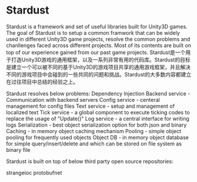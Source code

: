 # Stardust
Stardust is a framework and set of useful libraries built for Unity3D games. The goal of Stardust is to setup a common framwork that can be widely used in different Unity3D game projects, resolve the common problems and chanllenges faced across different projects. Most of its contents are built on top of our experience gained from our past game projects.
Stardust是一个用于打造Unity3D游戏的通用框架，以及一系列非常有用的代码库。Stardust的目标是建立一个可以被不同的基于Unity3D的游戏项目共享的通用游戏框架，并且解决不同的游戏项目中会碰到的一些共同的问题和挑战。Stardust的大多数内容都建立在过往项目中总结的经验之上。

Stardust resolves below problems:
Dependency Injection
Backend service - Communication with backend servers
Config service - centeral management for config files
Text service - setup and management of localized text
Tick service - a global component to execute ticking codes to replace the usage of "Update()"
Log service - a central interface for writing logs
Serialization - best object serialization option for both json and binary
Caching - in memory object caching mechanism
Pooling - simple object pooling for frequently used objects
Object DB - in memory object database for simple query/insert/delete and which can be stored on file system as binary file

Stardust is built on top of below third party open source repositories:

strangeioc
protobufnet